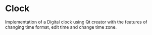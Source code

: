 # Clock
Implementation of a Digital clock using Qt creator with the features of changing time format, edit time and change time zone.
